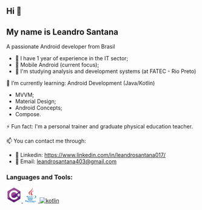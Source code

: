 ## Hi 👋 
## My name is Leandro Santana  
A passionate Android developer from Brasil

 - 🎯 I have 1 year of experience in the IT sector;
 - 🎯 Mobile Android (current focus);
 - 🎯 I'm studying  analysis and development systems (at FATEC - Rio Preto)

 🌱 I’m currently learning: Android Development (Java/Kotlin)

* MVVM;
* Material Design;
* Android Concepts;
* Compose.

⚡ Fun fact: I'm a personal trainer and graduate physical education teacher.

📫 You can contact me through:
* 🎯 Linkedin: https://www.linkedin.com/in/leandrosantana017/
* 🎯 Email: leandrosantana403@gmail.com

<h3 align="left">Languages and Tools:</h3>
<p align="left"> <a href="https://www.w3schools.com/cs/" target="_blank" rel="noreferrer"> 
<img src="https://raw.githubusercontent.com/devicons/devicon/master/icons/csharp/csharp-original.svg" alt="csharp" width="40" height="40"/> 
</a> 
<a href="https://www.java.com" target="_blank" rel="noreferrer"> 
<img src="https://raw.githubusercontent.com/devicons/devicon/master/icons/java/java-original.svg" alt="java" width="40" height="40"/> 
</a> 
<a href="https://kotlinlang.org" target="_blank" rel="noreferrer"> 
<img src="https://www.vectorlogo.zone/logos/kotlinlang/kotlinlang-icon.svg" alt="kotlin" width="40" height="40"/> 
</a> 
</p>
